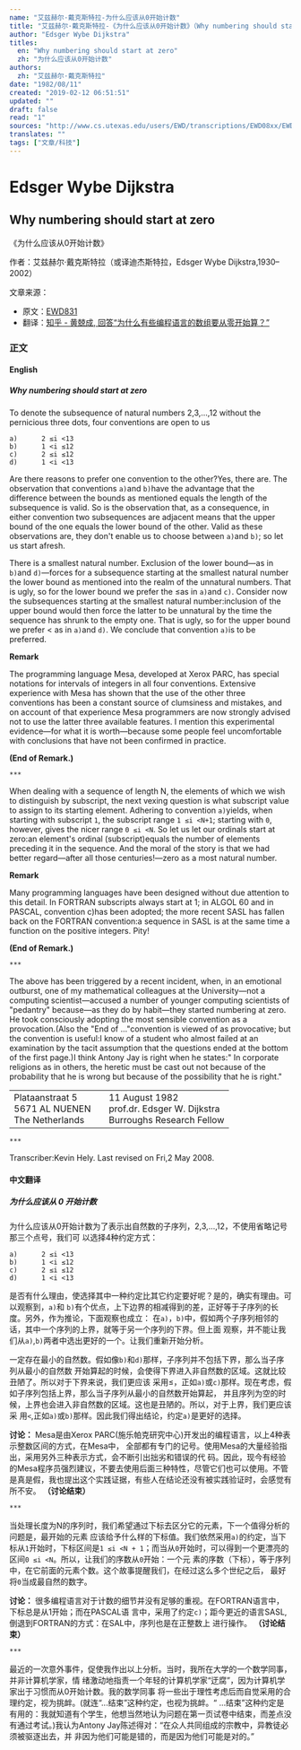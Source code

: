 ```yaml
---
name: "艾兹赫尔·戴克斯特拉-为什么应该从0开始计数"
title: "艾兹赫尔·戴克斯特拉-《为什么应该从0开始计数》（Why numbering should start at zero）"
author: "Edsger Wybe Dijkstra"
titles:
  en: "Why numbering should start at zero"
  zh: "为什么应该从0开始计数"
authors:
  zh: "艾兹赫尔·戴克斯特拉"
date: "1982/08/11"
created: "2019-02-12 06:51:51"
updated: ""
draft: false
read: "1"
sources: "http://www.cs.utexas.edu/users/EWD/transcriptions/EWD08xx/EWD831.html"
translates: ""
tags: ["文章/科技"]
---
```



# Edsger Wybe Dijkstra

## Why numbering should start at zero

《为什么应该从0开始计数》

作者：艾兹赫尔·戴克斯特拉（或译迪杰斯特拉，Edsger Wybe Dijkstra,1930–2002）

文章来源：

- 原文：[EWD831](http://www.cs.utexas.edu/users/EWD/transcriptions/EWD08xx/EWD831.html)
- 翻译：[知乎 - 黄兢成, 回答“为什么有些编程语言的数组要从零开始算？”](https://www.zhihu.com/question/24289367/answer/30932357)

### 正文

<!-- tabs:start -->

#### **English**

##### Why numbering should start at zero

To denote the subsequence of natural numbers 2,3,...,12 without the pernicious
three dots, four conventions are open to us

```
a)		2 ≤i <13
b)		1 <i ≤12
c)		2 ≤i ≤12
d)		1 <i <13
```

Are there reasons to prefer one convention to the other?Yes, there are. The
observation that conventions `a)`and `b)`have the advantage that the
difference between the bounds as mentioned equals the length of the
subsequence is valid. So is the observation that, as a consequence, in either
convention two subsequences are adjacent means that the upper bound of the one
equals the lower bound of the other. Valid as these observations are, they don't
enable us to choose between `a)`and `b)`; so let us start afresh.

There is a smallest natural number. Exclusion of the lower bound—as in `b)`and
`d)`—forces for a subsequence starting at the smallest natural number the
lower bound as mentioned into the realm of the unnatural numbers. That is ugly,
so for the lower bound we prefer the ≤as in `a)`and `c)`. Consider now the
subsequences starting at the smallest natural number:inclusion of the upper
bound would then force the latter to be unnatural by the time the sequence has
shrunk to the empty one. That is ugly, so for the upper bound we prefer < as in
`a)`and `d)`. We conclude that convention `a)`is to be preferred.

**Remark**

The programming language Mesa, developed at Xerox PARC, has special notations
for intervals of integers in all four conventions. Extensive experience with
Mesa has shown that the use of the other three conventions has been a constant
source of clumsiness and mistakes, and on account of that experience Mesa
programmers are now strongly advised not to use the latter three available
features. I mention this experimental evidence—for what it is worth—because
some people feel uncomfortable with conclusions that have not been confirmed
in practice.

**(End of Remark.)**

`***`

When dealing with a sequence of length N, the elements of which we wish to
distinguish by subscript, the next vexing question is what subscript value to
assign to its starting element. Adhering to convention `a)`yields, when starting
with subscript `1`, the subscript range `1 ≤i <N+1`; starting with `0`, however,
gives the nicer range `0 ≤i <N`. So let us let our ordinals start at zero:an
element's ordinal (subscript)equals the number of elements preceding it in the
sequence. And the moral of the story is that we had better regard—after all
those centuries!—zero as a most natural number.

**Remark**

Many programming languages have been designed without due attention to this
detail. In FORTRAN subscripts always start at 1; in ALGOL 60 and in PASCAL,
convention c)has been adopted; the more recent SASL has fallen back on the
FORTRAN convention:a sequence in SASL is at the same time a function on the
positive integers. Pity!

**(End of Remark.)**

`***`

The above has been triggered by a recent incident, when, in an emotional
outburst, one of my mathematical colleagues at the University—not a computing
scientist—accused a number of younger computing scientists of "pedantry"
because—as they do by habit—they started numbering at zero. He took
consciously adopting the most sensible convention as a provocation.(Also the
"End of ..."convention is viewed of as provocative; but the convention is
useful:I know of a student who almost failed at an examination by the tacit
assumption that the questions ended at the bottom of the first page.)I think
Antony Jay is right when he states:" In corporate religions as in others, the
heretic must be cast out not because of the probability that he is wrong but
because of the possibility that he is right."


|                                                      |     |                                                                            |
| ---------------------------------------------------- | --- | -------------------------------------------------------------------------- |
| Plataanstraat 5<br/>5671 AL NUENEN<br/>The Netherlands |     | 11 August 1982<br/>prof.dr. Edsger W. Dijkstra<br/>Burroughs Research Fellow |


`***`

Transcriber:Kevin Hely.
Last revised on Fri,2 May 2008.

#### **中文翻译**

##### 为什么应该从 0 开始计数

为什么应该从0开始计数为了表示出自然数的子序列，2,3,...,12，不使用省略记号那三个点号，我们可
以选择4种约定方式：

```
a)		2 ≤i <13
b)		1 <i ≤12
c)		2 ≤i ≤12
d)		1 <i <13
```

是否有什么理由，使选择其中一种约定比其它约定要好呢？是的，确实有理由。可以观察到，`a)`和
`b)`有个优点，上下边界的相减得到的差，正好等于子序列的长度。另外，作为推论，下面观察也成立：
在`a)`，`b)`中，假如两个子序列相邻的话，其中一个序列的上界，就等于另一个序列的下界。但上面
观察，并不能让我们从`a)`,`b)`两者中选出更好的一个。让我们重新开始分析。

一定存在最小的自然数。假如像`b)`和`d)`那样，子序列并不包括下界，那么当子序列从最小的自然数
开始算起的时候，会使得下界进入非自然数的区域。这就比较丑陋了。所以对于下界来说，我们更应该
采用≤，正如`a)`或`c)`那样。现在考虑，假如子序列包括上界，那么当子序列从最小的自然数开始算起，
并且序列为空的时候，上界也会进入非自然数的区域。这也是丑陋的。所以，对于上界，我们更应该采
用`<`,正如`a)`或`b)`那样。因此我们得出结论，约定`a)`是更好的选择。

**讨论：**
Mesa是由Xerox PARC(施乐帕克研究中心)开发出的编程语言，以上4种表示整数区间的方式，在Mesa中，
全部都有专门的记号。使用Mesa的大量经验指出，采用另外三种表示方式，会不断引出拙劣和错误的代
码。因此，现今有经验的Mesa程序员强烈建议，不要去使用后面三种特性，尽管它们也可以使用。不管
是真是假，我也提出这个实践证据，有些人在结论还没有被实践验证时，会感觉有所不安。
**（讨论结束）**

`***`

当处理长度为N的序列时，我们希望通过下标去区分它的元素，下一个值得分析的问题是，最开始的元素
应该给予什么样的下标值。我们依然采用`a)`的约定，当下标从`1`开始时，下标区间是`1 ≤i <N +
1`；而当从`0`开始时，可以得到一个更漂亮的区间`0 ≤i <N`。所以，让我们的序数从`0`开始：一个元
素的序数（下标），等于序列中，在它前面的元素个数。这个故事提醒我们，在经过这么多个世纪之后，
最好将`0`当成最自然的数字。

**讨论：**
很多编程语言对于计数的细节并没有足够的重视。在FORTRAN语言中，下标总是从1开始；而在PASCAL语
言中，采用了约定`c)`；距今更近的语言SASL,倒退到FORTRAN的方式：在SAL中，序列也是在正整数上
进行操作。
**（讨论结束）**

`***`

最近的一次意外事件，促使我作出以上分析。当时，我所在大学的一个数学同事，并非计算机学家，情
绪激动地指责一个年轻的计算机学家“迂腐”，因为计算机学家出于习惯而从0开始计数。我的数学同事
将一些出于理性考虑后而自觉采用的合理约定，视为挑衅。(就连“...结束”这种约定，也视为挑衅。“
...结束”这种约定是有用的：我就知道有个学生，他想当然地认为问题在第一页试卷中结束，而差点没
有通过考试。)我认为Antony Jay陈述得对：“在众人共同组成的宗教中，异教徒必须被驱逐出去，并
非因为他们可能是错的，而是因为他们可能是对的。”

<!-- tabs:end -->
